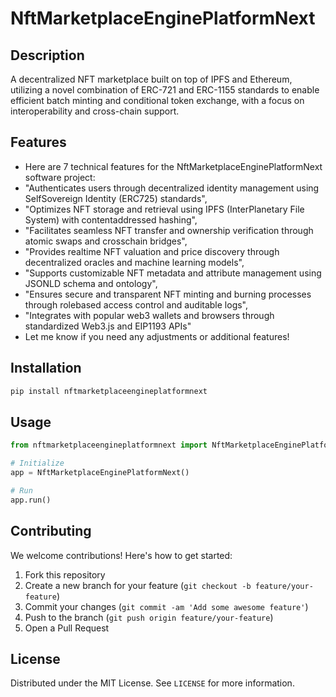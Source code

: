 # NftMarketplaceEnginePlatformNext

## Description

A decentralized NFT marketplace built on top of IPFS and Ethereum, utilizing a novel combination of ERC-721 and ERC-1155 standards to enable efficient batch minting and conditional token exchange, with a focus on interoperability and cross-chain support.

## Features

- Here are 7 technical features for the NftMarketplaceEnginePlatformNext software project:
- "Authenticates users through decentralized identity management using SelfSovereign Identity (ERC725) standards",
- "Optimizes NFT storage and retrieval using IPFS (InterPlanetary File System) with contentaddressed hashing",
- "Facilitates seamless NFT transfer and ownership verification through atomic swaps and crosschain bridges",
- "Provides realtime NFT valuation and price discovery through decentralized oracles and machine learning models",
- "Supports customizable NFT metadata and attribute management using JSONLD schema and ontology",
- "Ensures secure and transparent NFT minting and burning processes through rolebased access control and auditable logs",
- "Integrates with popular web3 wallets and browsers through standardized Web3.js and EIP1193 APIs"
- Let me know if you need any adjustments or additional features!
## Installation

```bash
pip install nftmarketplaceengineplatformnext
```

## Usage

```python
from nftmarketplaceengineplatformnext import NftMarketplaceEnginePlatformNext

# Initialize
app = NftMarketplaceEnginePlatformNext()

# Run
app.run()
```

## Contributing

We welcome contributions! Here's how to get started:

1. Fork this repository
2. Create a new branch for your feature (`git checkout -b feature/your-feature`)
3. Commit your changes (`git commit -am 'Add some awesome feature'`)
4. Push to the branch (`git push origin feature/your-feature`)
5. Open a Pull Request

## License

Distributed under the MIT License. See `LICENSE` for more information.
